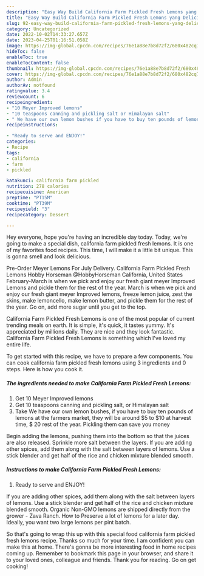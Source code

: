 ```yaml
---
description: "Easy Way Build California Farm Pickled Fresh Lemons yang Delicious}"
title: "Easy Way Build California Farm Pickled Fresh Lemons yang Delicious}"
slug: 92-easy-way-build-california-farm-pickled-fresh-lemons-yang-delicious
category: Uncategorized
date: 2022-10-02T14:33:27.657Z
date: 2023-04-25T01:16:51.058Z
image: https://img-global.cpcdn.com/recipes/76e1a88e7b8d72f2/680x482cq70/california-farm-pickled-fresh-lemons-recipe-main-photo.jpg
hideToc: false
enableToc: true
enableTocContent: false
thumbnail: https://img-global.cpcdn.com/recipes/76e1a88e7b8d72f2/680x482cq70/california-farm-pickled-fresh-lemons-recipe-main-photo.jpg
cover: https://img-global.cpcdn.com/recipes/76e1a88e7b8d72f2/680x482cq70/california-farm-pickled-fresh-lemons-recipe-main-photo.jpg
author: Admin
authorAv: notfound
ratingvalue: 3.4
reviewcount: 6
recipeingredient:
- "10 Meyer Improved lemons"
- "10 teaspoons canning and pickling salt or Himalayan salt"
- " We have our own lemon bushes if you have to buy ten pounds of lemons at the farmers market they will be around 5 to 10 at harvest time  20 rest of the year Pickling them can save you money"
recipeinstructions:

- "Ready to serve and ENJOY!"
categories:
- Recipe
tags:
- california
- farm
- pickled

katakunci: california farm pickled 
nutrition: 278 calories
recipecuisine: American
preptime: "PT15M"
cooktime: "PT39M"
recipeyield: "3"
recipecategory: Dessert

---
```



Hey everyone, hope you're having an incredible day today. Today, we're going to make a special dish, california farm pickled fresh lemons. It is one of my favorites food recipes. This time, I will make it a little bit unique. This is gonna smell and look delicious.

Pre-Order Meyer Lemons For July Delivery. California Farm Pickled Fresh Lemons Hobby Horseman @HobbyHorseman California, United States February-March is when we pick and enjoy our fresh giant meyer Improved Lemons and pickle them for the rest of the year. March is when we pick and enjoy our fresh giant meyer Improved lemons, freeze lemon juice, zest the skins, make lemoncello, make lemon butter, and pickle them for the rest of the year. Go on, add more sugar until you get to the top.

California Farm Pickled Fresh Lemons is one of the most popular of current trending meals on earth. It is simple, it's quick, it tastes yummy. It's appreciated by millions daily. They are nice and they look fantastic. California Farm Pickled Fresh Lemons is something which I've loved my entire life.


To get started with this recipe, we have to prepare a few components. You can cook california farm pickled fresh lemons using 3 ingredients and 0 steps. Here is how you cook it.

<!--inarticleads1-->

##### The ingredients needed to make California Farm Pickled Fresh Lemons:

1. Get 10 Meyer Improved lemons
1. Get 10 teaspoons canning and pickling salt, or Himalayan salt
1. Take  We have our own lemon bushes, if you have to buy ten pounds of lemons at the farmers market, they will be around $5 to $10 at harvest time, $ 20 rest of the year. Pickling them can save you money


Begin adding the lemons, pushing them into the bottom so that the juices are also released. Sprinkle more salt between the layers. If you are adding other spices, add them along with the salt between layers of lemons. Use a stick blender and get half of the rice and chicken mixture blended smooth. 

<!--inarticleads2-->

##### Instructions to make California Farm Pickled Fresh Lemons:


1. Ready to serve and ENJOY!

If you are adding other spices, add them along with the salt between layers of lemons. Use a stick blender and get half of the rice and chicken mixture blended smooth. Organic Non-GMO lemons are shipped directly from the grower - Zava Ranch. How to Preserve a lot of lemons for a later day. Ideally, you want two large lemons per pint batch. 

So that's going to wrap this up with this special food california farm pickled fresh lemons recipe. Thanks so much for your time. I am confident you can make this at home. There's gonna be more interesting food in home recipes coming up. Remember to bookmark this page in your browser, and share it to your loved ones, colleague and friends. Thank you for reading. Go on get cooking!
